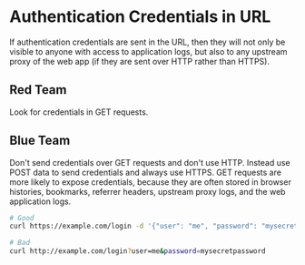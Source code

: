 # Authentication Credentials in URL

If authentication credentials are sent in the URL, then they will not only be visible to anyone with access to application logs, but also to any upstream proxy of the web app (if they are sent over HTTP rather than HTTPS).

## Red Team

Look for credentials in GET requests.

## Blue Team

Don't send credentials over GET requests and don't use HTTP. Instead use POST data to send credentials and always use HTTPS. GET requests are more likely to expose credentials, because they are often stored in browser histories, bookmarks, referrer headers, upstream proxy logs, and the web application logs.

```bash
# Good
curl https://example.com/login -d '{"user": "me", "password": "mysecretpassword"}'

# Bad
curl http://example.com/login?user=me&password=mysecretpassword
```
